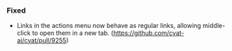### Fixed

- Links in the actions menu now behave as regular links, allowing middle-click to open them in a new tab.
  (<https://github.com/cvat-ai/cvat/pull/9255>)
